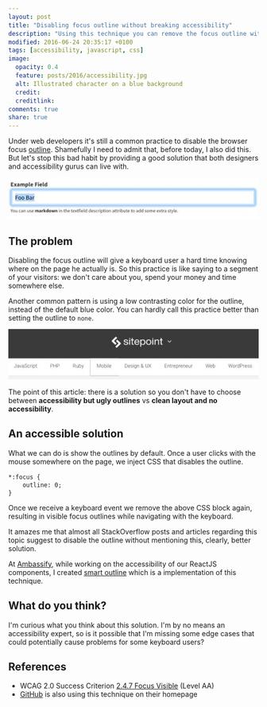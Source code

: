 ```yaml
---
layout: post
title: "Disabling focus outline without breaking accessibility"
description: "Using this technique you can remove the focus outline without breaking the accessibility for keyboard users"
modified: 2016-06-24 20:35:17 +0100
tags: [accessibility, javascript, css]
image:
  opacity: 0.4
  feature: posts/2016/accessibility.jpg
  alt: Illustrated character on a blue background
  credit:
  creditlink:
comments: true
share: true
---
```

Under web developers it's still a common practice to disable
the browser focus [outline](https://developer.mozilla.org/en/docs/Web/CSS/outline).
Shamefully I need to admit that, before today, I also did this. But let's stop this
bad habit by providing a good solution that both designers and accessibility gurus can live with.


![Text input field focus example](/images/posts/2016/text-input-focus.jpg)

## The problem
Disabling the focus outline will give a keyboard user a hard time knowing
where on the page he actually is. So this practice is like saying to a segment of
your visitors: we don't care about you, spend your money and time somewhere else.

Another common pattern is using a low contrasting color for the outline, instead of the default
blue color. You can hardly call this practice better than setting the outline to `none`.

![Low contrast focus outline example](/images/posts/2016/low-contrast-focus-outline.jpg)

The point of this article: there is a solution so you don't have to
choose between **accessibility but ugly outlines** vs **clean layout and no accessibility**.

## An accessible solution
What we can do is show the outlines by default. Once a user clicks with the mouse
somewhere on the page, we inject CSS that disables the outline.

```
*:focus {
    outline: 0;
}
```

Once we receive a keyboard event we remove the above CSS block again,
resulting in visible focus outlines while navigating with the keyboard.

It amazes me that almost all StackOverflow posts and articles regarding this topic
suggest to disable the outline without mentioning this, clearly, better solution.

At [Ambassify](https://www.ambassify.com), while working on the accessibility of our
ReactJS components, I created [smart outline](https://github.com/ambassify/smart-outline)
which is a implementation of this technique.

## What do you think?
I'm curious what you think about this solution. I'm by no means an accessibility expert,
so is it possible that I'm missing some edge cases that could potentially cause problems
for some keyboard users?

## References
* WCAG 2.0 Success Criterion [2.4.7 Focus Visible](https://www.w3.org/TR/WCAG20/#navigation-mechanisms-focus-visible) (Level AA)
* [GitHub](https://github.com) is also using this technique on their homepage
